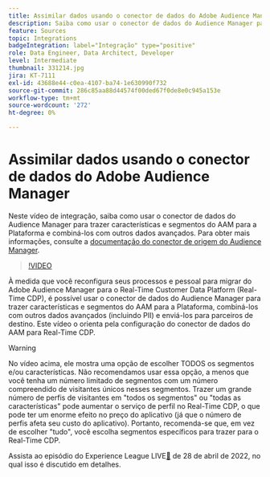 ```yaml
---
title: Assimilar dados usando o conector de dados do Adobe Audience Manager
description: Saiba como usar o conector de dados do Audience Manager para trazer características e segmentos do AAM para a Plataforma e combiná-los com outros dados avançados.
feature: Sources
topic: Integrations
badgeIntegration: label="Integração" type="positive"
role: Data Engineer, Data Architect, Developer
level: Intermediate
thumbnail: 331214.jpg
jira: KT-7111
exl-id: 43688e44-c0ea-4107-ba74-1e630990f732
source-git-commit: 286c85aa88d44574f00ded67f0de8e0c945a153e
workflow-type: tm+mt
source-wordcount: '272'
ht-degree: 0%

---
```


# Assimilar dados usando o conector de dados do Adobe Audience Manager

Neste vídeo de integração, saiba como usar o conector de dados do Audience Manager para trazer características e segmentos do AAM para a Plataforma e combiná-los com outros dados avançados. Para obter mais informações, consulte a [documentação do conector de origem do Audience Manager](https://experienceleague.adobe.com/docs/experience-platform/sources/connectors/adobe-applications/audience-manager.html).

>[!VIDEO](https://video.tv.adobe.com/v/331214/?learn=on&enablevpops)

À medida que você reconfigura seus processos e pessoal para migrar do Adobe Audience Manager para o Real-Time Customer Data Platform (Real-Time CDP), é possível usar o conector de dados do Audience Manager para trazer características e segmentos do AAM para a Plataforma, combiná-los com outros dados avançados (incluindo PII) e enviá-los para parceiros de destino. Este vídeo o orienta pela configuração do conector de dados do AAM para Real-Time CDP.

>[!WARNING]
>
>No vídeo acima, ele mostra uma opção de escolher TODOS os segmentos e/ou características. Não recomendamos usar essa opção, a menos que você tenha um número limitado de segmentos com um número compreendido de visitantes únicos nesses segmentos. Trazer um grande número de perfis de visitantes em &quot;todos os segmentos&quot; ou &quot;todas as características&quot; pode aumentar o serviço de perfil no Real-Time CDP, o que pode ter um enorme efeito no preço do aplicativo (já que o número de perfis afeta seu custo do aplicativo). Portanto, recomenda-se que, em vez de escolher &quot;tudo&quot;, você escolha segmentos específicos para trazer para o Real-Time CDP.
>
>Assista ao episódio do Experience League LIVE[&#128279;](https://experienceleague.adobe.com/docs/experience-league-live-events/events/episodes/exl-live-episode-04-28-22.html) de 28 de abril de 2022, no qual isso é discutido em detalhes.
